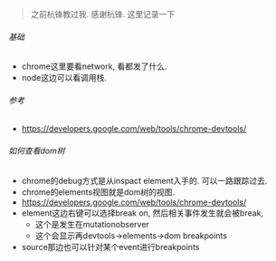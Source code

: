 > 之前杭锋教过我. 感谢杭锋. 这里记录一下

###### 基础

- chrome这里要看network, 看都发了什么.
- node这边可以看调用栈.

###### 参考

- https://developers.google.com/web/tools/chrome-devtools/

###### 如何查看dom树

- chrome的debug方式是从inspact element入手的. 可以一路跟踪过去.
- chrome的elements视图就是dom树的视图.
- https://developers.google.com/web/tools/chrome-devtools/
- element这边右键可以选择break on, 然后相关事件发生就会被break, 
  - 这个是发生在mutationobserver
  - 这个会显示再devtools->elements->dom breakpoints
- source那边也可以针对某个event进行breakpoints